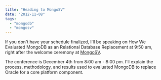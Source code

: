 ```yaml
---
title: "Heading to MongoSV"
date: "2012-11-08"
tags: 
  - "mongodb"
  - "mongosv"
---
```


If you don't have your schedule finalized, I'll be speaking on How We Evaluated MongoDB as an Relational Database Replacement at 9:50 am, right after the welcome ceremony at [MongoSV](http://www.10gen.com/events/mongosv).

The conference is December 4th from 8:00 am - 8:00 pm. I'll explain the process, methodology, and results used to evaluated MongoDB to replace Oracle for a core platform component.
